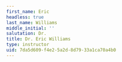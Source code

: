 ```yaml
---
first_name: Eric
headless: true
last_name: Williams
middle_initial: ''
salutation: Dr.
title: Dr. Eric Williams
type: instructor
uid: 7da5d609-f4e2-5a2d-8d79-33a1ca70a4b0
---
```


